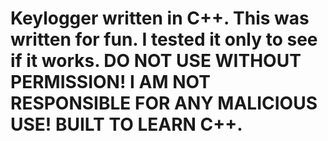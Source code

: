 # Keylogger written in C++. This was written for fun. I tested it only to see if it works. DO NOT USE WITHOUT PERMISSION! I AM NOT RESPONSIBLE FOR ANY MALICIOUS USE! BUILT TO LEARN C++.
